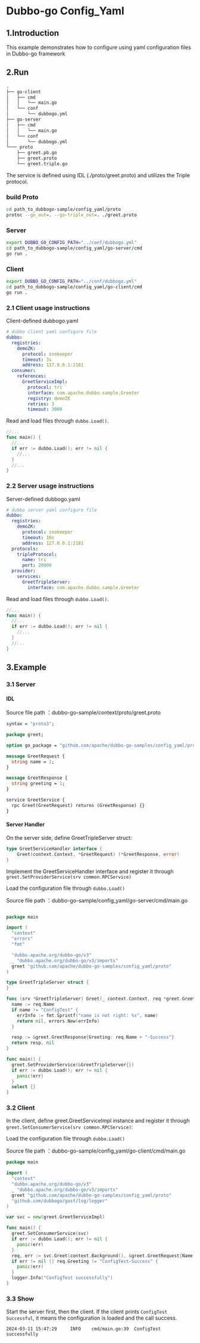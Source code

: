# Dubbo-go Config_Yaml

## 1.Introduction

This example demonstrates how to configure using yaml configuration files in Dubbo-go framework

## 2.Run

```txt
.
├── go-client
│   ├── cmd
│   │   └── main.go
│   └── conf
│       └── dubbogo.yml
├── go-server
│   ├── cmd
│   │   └── main.go
│   └── conf
│       └── dubbogo.yml
└─── proto
    ├── greet.pb.go
    ├── greet.proto
    └── greet.triple.go

```

The service is defined using IDL (./proto/greet.proto) and utilizes the Triple protocol.

### build Proto

```bash
cd path_to_dubbogo-sample/config_yaml/proto
protoc --go_out=. --go-triple_out=. ./greet.proto
```

### Server

```bash
export DUBBO_GO_CONFIG_PATH="../conf/dubbogo.yml"
cd path_to_dubbogo-sample/config_yaml/go-server/cmd
go run .
```

### Client

```bash
export DUBBO_GO_CONFIG_PATH="../conf/dubbogo.yml"
cd path_to_dubbogo-sample/config_yaml/go-client/cmd
go run .
```

### 2.1 Client usage instructions

Client-defined dubbogo.yaml

```yaml
# dubbo client yaml configure file
dubbo:
  registries:
    demoZK:
      protocol: zookeeper
      timeout: 3s
      address: 127.0.0.1:2181
  consumer:
    references:
      GreetServiceImpl:
        protocol: tri
        interface: com.apache.dubbo.sample.Greeter
        registry: demoZK
        retries: 3
        timeout: 3000
```

Read and load files through `dubbo.Load()`.

```go
//...
func main() {
  //...
  if err := dubbo.Load(); err != nil {
    //...
  }
  //...
}
```

### 2.2 Server usage instructions

Server-defined dubbogo.yaml

```yaml
# dubbo server yaml configure file
dubbo:
  registries:
    demoZK:
      protocol: zookeeper
      timeout: 10s
      address: 127.0.0.1:2181
  protocols:
    tripleProtocol:
      name: tri
      port: 20000
  provider:
    services:
      GreetTripleServer:
        interface: com.apache.dubbo.sample.Greeter
```

Read and load files through `dubbo.Load()`.

```go
//...
func main() {
  //...
  if err := dubbo.Load(); err != nil {
    //...
  }
  //...
}
```

## 3.Example

### 3.1 Server

#### IDL

Source file path ：dubbo-go-sample/context/proto/greet.proto

```protobuf
syntax = "proto3";

package greet;

option go_package = "github.com/apache/dubbo-go-samples/config_yaml/proto;greet";

message GreetRequest {
  string name = 1;
}

message GreetResponse {
  string greeting = 1;
}

service GreetService {
  rpc Greet(GreetRequest) returns (GreetResponse) {}
}
```

#### Server Handler

On the server side, define GreetTripleServer struct:

```go
type GreetServiceHandler interface {
    Greet(context.Context, *GreetRequest) (*GreetResponse, error)
}
```

Implement the GreetServiceHandler interface and register it through `greet.SetProviderService(srv common.RPCService)`

Load the configuration file through `dubbo.Load()`

Source file path ：dubbo-go-sample/config_yaml/go-server/cmd/main.go

```go

package main

import (
  "context"
  "errors"
  "fmt"

  "dubbo.apache.org/dubbo-go/v3"
  _ "dubbo.apache.org/dubbo-go/v3/imports"
  greet "github.com/apache/dubbo-go-samples/config_yaml/proto"
)

type GreetTripleServer struct {
}

func (srv *GreetTripleServer) Greet(_ context.Context, req *greet.GreetRequest) (*greet.GreetResponse, error) {
  name := req.Name
  if name != "ConfigTest" {
    errInfo := fmt.Sprintf("name is not right: %s", name)
    return nil, errors.New(errInfo)
  }

  resp := &greet.GreetResponse{Greeting: req.Name + "-Success"}
  return resp, nil
}

func main() {
  greet.SetProviderService(&GreetTripleServer{})
  if err := dubbo.Load(); err != nil {
    panic(err)
  }
  select {}
}
```

### 3.2 Client

In the client, define greet.GreetServiceImpl instance and register it through `greet.SetConsumerService(srv common.RPCService)`:

Load the configuration file through `dubbo.Load()`

Source file path ：dubbo-go-sample/config_yaml/go-client/cmd/main.go

```go
package main

import (
  "context"
  "dubbo.apache.org/dubbo-go/v3"
  _ "dubbo.apache.org/dubbo-go/v3/imports"
  greet "github.com/apache/dubbo-go-samples/config_yaml/proto"
  "github.com/dubbogo/gost/log/logger"
)

var svc = new(greet.GreetServiceImpl)

func main() {
  greet.SetConsumerService(svc)
  if err := dubbo.Load(); err != nil {
    panic(err)
  }
  req, err := svc.Greet(context.Background(), &greet.GreetRequest{Name: "ConfigTest"})
  if err != nil || req.Greeting != "ConfigTest-Success" {
    panic(err)
  }
  logger.Info("ConfigTest successfully")
}

```

### 3.3 Show

Start the server first, then the client.
If the client prints `ConfigTest Successful`, it means the configuration is loaded and the call success.

```log
2024-03-11 15:47:29     INFO    cmd/main.go:39  ConfigTest successfully
```
